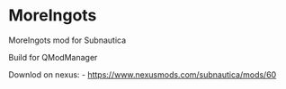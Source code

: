 # MoreIngots

MoreIngots mod for Subnautica

Build for QModManager

Downlod on nexus: - https://www.nexusmods.com/subnautica/mods/60
